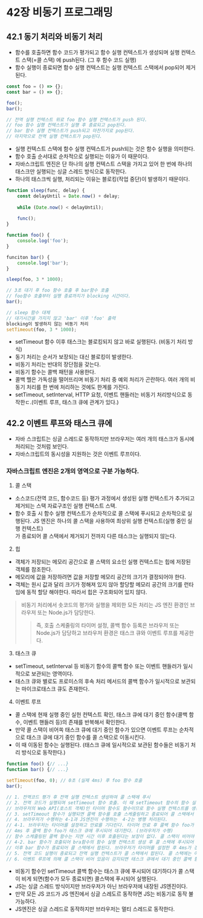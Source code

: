 # 42장 비동기 프로그래밍

## 42.1 동기 처리와 비동기 처리

- 함수를 호출하면 함수 코드가 평가되고 함수 실행 컨텍스트가 생성되며 실행 컨텍스트 스택(=콜 스택) 에 push된다. (그 후 함수 코드 실행)
- 함수 실행이 종료되면 함수 실행 컨텍스트는 실행 컨텍스트 스택에서 pop되어 제거된다.

```javascript
const foo = () => {};
const bar = () => {};

foo();
bar();

// 전역 실행 컨텍스트 위로 foo 함수 실행 컨텍스트가 push 된다.
// foo 함수 실행 컨텍스트가 실행 후 종료되고 pop된다.
// bar 함수 실행 컨텍스트가 push되고 마찬가지로 pop된다.
// 마지막으로 전역 실행 컨텍스트가 pop된다.
```

- 실행 컨텍스트 스택에 함수 실행 컨텍스트가 push되는 것은 함수 실행을 의미한다.
- 함수 호출 순서대로 순차적으로 실행되는 이유가 이 때문이다.
- 자바스크립트 엔진은 단 하나의 실행 컨텍스트 스택을 가지고 있어 한 번에 하나의 태스크만 실행되는 싱글 스레드 방식으로 동작한다.
- 하나의 태스크씩 실행, 처리되는 이유는 블로킹(작업 중단)이 발생하기 때문이다.

```javascript
function sleep(func, delay) {
	const delayUntil = Date.now() + delay;
	
	while (Date.now() < delayUntil);
	
	func();
}

function foo() {
	console.log('foo');
}

funciton bar() {
	console.log('bar');
}

sleep(foo, 3 * 1000);

// 3초 대기 후 foo 함수 호출 후 bar함수 호출
// foo함수 호출부터 실행 종료까지가 blocking 시간이다.
bar();

// sleep 함수 대체
// 대기시간을 가지지 않고 'bar' 이후 'foo' 출력
blocking이 발생하지 않는 비동기 처리
setTimeout(foo, 3 * 1000); 
```

- setTimeout 함수 이후 태스크는 블로킹되지 않고 바로 실행된다. (비동기 처리 방식)
- 동기 처리는 순서가 보장되는 대신 블로킹이 발생한다.
- 비동기 처리는 반대의 장단점을 갖는다.
- 비동기 함수는 콜백 패턴을 사용한다.
- 콜백 헬은 가독성을 떨어뜨리며 비동기 처리 중 예외 처리가 곤란하다. 여러 개의 비동기 처리를 한 번에 처리하는 것에도 한계를 가진다.
- setTimeout, setInterval, HTTP 요청, 이벤트 핸들러는 비동기 처리방식으로 동작한ㄷ.(이벤트 루프, 태스크 큐에 관계가 있다.)

## 42.2 이벤트 루프와 태스크 큐에

- 자바 스크립트는 싱글 스레드로 동작하지만 브라우저는 여러 개의 태스크가 동시에 처리되는 것처럼 보인다.
- 자바스크립트의 동시성을 지원하는 것은 이벤트 루프이다.

### 자바스크립트 엔진은 2개의 영역으로 구분 가능하다.

1. 콜 스택
- 소스코드(전역 코드, 함수코드 등) 평가 과정에서 생성된 실행 컨텍스트가 추가되고 제거되는 스택 자료구조인 실행 컨텍스트 스택.
- 함수 호출 시 함수 실행 컨텍스트가 순차적으로 콜 스택에 푸시되고 순차적으로 실행된다. JS 엔진은 하나의 콜 스택을 사용하여 최상위 실행 컨텍스트(실행 중인 실행 컨텍스트) </br>
가 종료되어 콜 스택에서 제거되기 전까지 다른 태스크는 실행되지 않는다.

2. 힙 
- 객체가 저장되는 메모리 공간으로  콜 스택의 요소인 실행 컨텍스트는 힙에 저장된 객체를 참조한다.
- 메모리에 값을 저장하려면 값을 저장할 메모리 공간의 크기가 결정되어야 한다.
- 객체는 원시 값과 달리 크기가 정해져 있지 않아 할당할 메모리 공간의 크기를 런타임에 동적 할당 해야한다. 따라서 힙은 구조화되어 있지 않다.

> 비동기 처리에서 솟코드의 평가와 실행을 제외한 모든 처리는 JS 엔진 환경인 브라우저 또는 Node.js가 담당한다.
>> 즉, 호출 스케줄링의 타이머 설정, 콜백 함수 등록은 브라우저 또는 Node.js가 담당하고 브라우저 환경은 태스크 큐와 이벤트 루프를 제공한다.

3. 태스크 큐
- setTimeout, setInterval 등 비동기 함수의 콜백 함수 또는 이벤트 핸들러가 일시적으로 보관되는 영역이다.
- 태스크 큐와 별로도 프로미스의 후속 처리 메서드의 콜백 함수가 일시적으로 보관되는 마이크로태스크 큐도 존재한다.

4. 이벤트 루프
- 콜 스택에 현재 실행 중인 실헌 컨텍스트 확인, 태스크 큐에 대기 중인 함수(콜백 함수, 이벤트 핸들러 등)의 존재를 반복해서 확인한다.
- 만약 콜 스택이 비어쏙 태스크 큐에 대기 중인 함수가 있으면 이벤트 루프는 순차적으로 태스크 큐에 대기 중인 함수를 콜 스택으로 이동시킨다.
- 이 때 이동된 함수는 실행된다. (태스크 큐에 일시적으로 보관된 함수들은 비동기 처리 방식으로 동작한다.)

```javascript
function foo() {// ...}
function bar() {// ...}

setTimeout(foo, 0); // 0초 (실제 4ms) 후 foo 함수 호출
bar();

// 1. 전역코드 평가 후 전역 실행 컨텍스트 생성하여 콜 스택에 푸시
// 2. 전역 코드가 실행되며 setTimeout 함수 호출. 이 때 setTimeout 함수의 함수 실행 컨텍스트가 생성되고 콜 스택에 푸시되어 현재 실행 중인 실행 컨텍스트가 된다.
// 브라우저의 Web API(호스트 객체)인 타이머 함수도 함수이므로 함수 실행 컨텍스트를 생성한다.
// 3. setTimeout 함수가 실행되면 콜백 함수를 호출 스케줄링하고 종료되어 콜 스택에서 팝된다. 이 때 타이머 설정과 타이머가 만료되면 콜백 함수를 태스크 큐에 푸시한다.(브라우저의 역할)
// 4. 브라우저가 수행하는 4-1과 JS엔진이 수행하는  4-2는 병행 처리된다.
// 4-1. 브라우저는 타이머를 설정하고 만료를 기다린다. 타이머 만료 후 콜백 함수 foo가 태스크 큐에 푸시된다. 예제에서 지연시간 0이지만 4ms 이하는 4ms 가 지정된다.
// 4ms 후 콜백 함수 foo가 태스크 큐에 푸시되어 대기한다. (브라우저가 수행)
// 함수 스케줄링된 콜백 함수는 지연 시간 이후 호출된다는 보장이 없다. 콜 스택이 비어야 호출되기 때문이다.
// 4-2. bar 함수가 호출되어 bra함수의 함수 실행 컨텍스트 생성 후 콜 스택에 푸시되어 현재 실행 중인 실행 컨텍스트가 된다.
// 이후 bar 함수가 종료되어 콜 스택에서 팝된다. 브라우저가 타이머를 설정한 후 4ms가 경과하면 foo함수는 아직 태스크 큐에 대기 중이다.
// 5. 전역 코드 실행이 종료되고 잔역 실행 컨텍스트가 콜 스택에서 팝된다. 콜 스택에는 아무런 실행 컨텍스트도 존재하지 않게 된다.
// 6. 이벤트 루프에 의해 콜 스택이 비어 있음이 감지되면 태스크 큐에서 대기 중인 콜백 함수 foo가 이벤트 루프에 의해 콜 스택에 푸시되고 종료되어 팝된다.
```

- 비동기 함수인 setTimeout 콜백 함수는 태스크 큐에 푸시되어 대기하다가 콜 스택이 비게 되면(함수가 모두 종료되면) 콜스택에 푸시되어 실행된다.
- JS는 싱글 스레드 방식이지만 브라우저가 아닌 브라우저에 내장된 JS엔진이다.
- 만약 모든 JS 코드가 JS 엔진에서 싱글 스레도르 동작하면 JS는 비동기로 동작 불가능하다.
- JS엔진은 싱글 스레드로 동작하지만 브라우저는 멀티 스레드로 동작한다.
